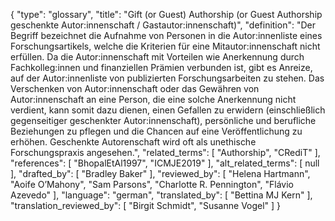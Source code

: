 {
    "type": "glossary",
    "title": "Gift (or Guest) Authorship (or Guest Authorship geschenkte Autor:innenschaft / Gastautor:innenschaft)",
    "definition": "Der Begriff bezeichnet die Aufnahme von Personen in die Autor:innenliste eines Forschungsartikels, welche die Kriterien für eine Mitautor:innenschaft nicht erfüllen. Da die Autor:innenschaft mit Vorteilen wie Anerkennung durch Fachkolleg:innen und finanziellen Prämien verbunden ist, gibt es Anreize, auf der Autor:innenliste von publizierten Forschungsarbeiten zu stehen. Das Verschenken von Autor:innenschaft oder das Gewähren von Autor:innenschaft an eine Person, die eine solche Anerkennung nicht verdient, kann somit dazu dienen, einen Gefallen zu erwidern (einschließlich gegenseitiger geschenkter Autor:innenschaft), persönliche und berufliche Beziehungen zu pflegen und die Chancen auf eine Veröffentlichung zu erhöhen. Geschenkte Autorenschaft wird oft als unethische Forschungspraxis angesehen.",
    "related_terms": [
        "Authorship",
        "CRediT"
    ],
    "references": [
        "BhopalEtAl1997",
        "ICMJE2019"
    ],
    "alt_related_terms": [
        null
    ],
    "drafted_by": [
        "Bradley Baker"
    ],
    "reviewed_by": [
        "Helena Hartmann",
        "Aoife O’Mahony",
        "Sam Parsons",
        "Charlotte R. Pennington",
        "Flávio Azevedo"
    ],
    "language": "german",
    "translated_by": [
        "Bettina MJ Kern"
    ],
    "translation_reviewed_by": [
        "Birgit Schmidt",
        "Susanne Vogel"
    ]
}